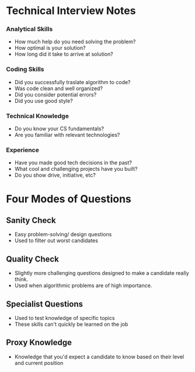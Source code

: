 # Technical Interview Notes

### Analytical Skills
- How much help do you need solving the problem?
- How optimal is your solution?
- How long did it take to arrive at solution?
### Coding Skills
- Did you successfully traslate algorithm to code?
- Was code clean and well organized?
- Did you consider potential errors?
- Did you use good style?
### Technical Knowledge 
- Do you know your CS fundamentals?
- Are you familiar with relevant technologies?
### Experience 
- Have you made good tech decisions in the past?
- What cool and challenging projects have you built?
- Do you show drive, initiative, etc?

# Four Modes of Questions 
## Sanity Check 
- Easy problem-solving/ design questions
- Used to filter out worst candidates 
## Quality Check 
- Slightly more challenging questions designed to make a candidate really think. 
- Used when algorithmic problems are of high importance.
## Specialist Questions 
- Used to test knowledge of specific topics
- These skills can't quickly be learned on the job 
## Proxy Knowledge  
- Knowledge that you'd expect a candidate to know based on their level and current position